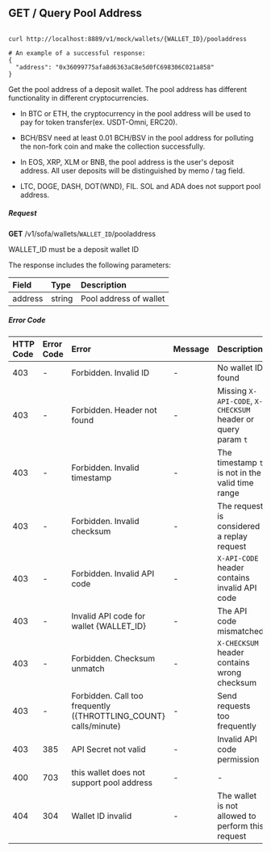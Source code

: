 ## GET / Query Pool Address

``` shell

curl http://localhost:8889/v1/mock/wallets/{WALLET_ID}/pooladdress

# An example of a successful response:
{
  "address": "0x36099775afa8d6363aC8e5d0fC698306C021a858"
}

```

Get the pool address of a deposit wallet. The pool address has different functionality in different cryptocurrencies.

- In BTC or ETH, the cryptocurrency in the pool address will be used to pay for token transfer(ex. USDT-Omni, ERC20).

- BCH/BSV need at least 0.01 BCH/BSV in the pool address for polluting the non-fork coin and make the collection successfully.

 - In EOS, XRP, XLM or BNB, the pool address is the user's deposit address. All user deposits will be distinguished by memo / tag field.

- LTC, DOGE, DASH, DOT(WND), FIL. SOL and ADA does not support pool address.



##### Request
**GET** /v1/sofa/wallets/`WALLET_ID`/pooladdress

<aside class="notice">
 WALLET_ID must be a deposit wallet ID
</aside>

The response includes the following parameters:

| Field | Type  | Description |
| :---  | :---  | :---        |
| address  | string | Pool address of wallet |

##### Error Code

| HTTP Code | Error Code | Error | Message | Description |
| :---      | :---       | :---  | :---    | :---        |
| 403 | -   | Forbidden. Invalid ID | - | No wallet ID found |
| 403 | -   | Forbidden. Header not found | - | Missing `X-API-CODE`, `X-CHECKSUM` header or query param `t` |
| 403 | -   | Forbidden. Invalid timestamp | - | The timestamp `t` is not in the valid time range |
| 403 | -   | Forbidden. Invalid checksum | - | The request is considered a replay request |
| 403 | -   | Forbidden. Invalid API code | - | `X-API-CODE` header contains invalid API code |
| 403 | -   | Invalid API code for wallet {WALLET_ID} | - | The API code mismatched |
| 403 | -   | Forbidden. Checksum unmatch | - | `X-CHECKSUM` header contains wrong checksum |
| 403 | -   | Forbidden. Call too frequently ({THROTTLING_COUNT} calls/minute) | - | Send requests too frequently |
| 403 | 385   | API Secret not valid | - | Invalid API code permission |
| 400 | 703 | this wallet does not support pool address | - | - |
| 404 | 304 | Wallet ID invalid | - | The wallet is not allowed to perform this request |
